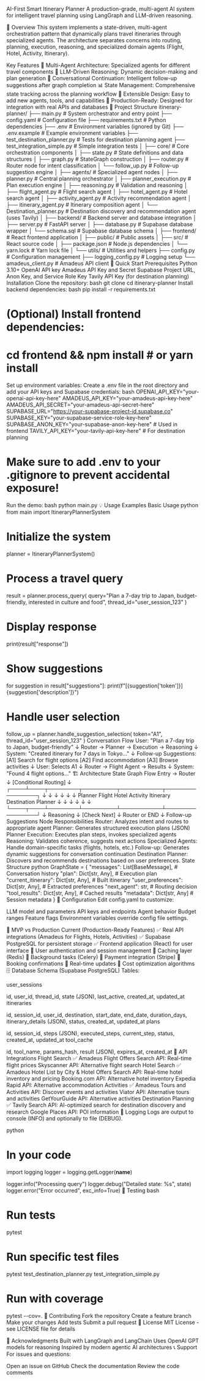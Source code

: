 AI-First Smart Itinerary Planner
A production-grade, multi-agent AI system for intelligent travel planning using LangGraph and LLM-driven reasoning.

🎯 Overview
This system implements a state-driven, multi-agent orchestration pattern that dynamically plans travel itineraries through specialized agents. The architecture separates concerns into routing, planning, execution, reasoning, and specialized domain agents (Flight, Hotel, Activity, Itinerary).

Key Features
🤖 Multi-Agent Architecture: Specialized agents for different travel components
🧠 LLM-Driven Reasoning: Dynamic decision-making and plan generation
🔄 Conversational Continuation: Intelligent follow-up suggestions after graph completion
📊 State Management: Comprehensive state tracking across the planning workflow
🔌 Extensible Design: Easy to add new agents, tools, and capabilities
💾 Production-Ready: Designed for integration with real APIs and databases
📁 Project Structure
itinerary-planner/
├── main.py                          # System orchestrator and entry point
├── config.yaml                      # Configuration file
├── requirements.txt                 # Python dependencies
├── .env                             # Environment variables (ignored by Git)
├── .env.example                     # Example environment variables
├── test_destination_planner.py      # Tests for destination planning agent
├── test_integration_simple.py       # Simple integration tests
│
├── core/                            # Core orchestration components
│   ├── state.py                     # State definitions and data structures
│   ├── graph.py                     # StateGraph construction
│   ├── router.py                    # Router node for intent classification
│   └── follow_up.py                 # Follow-up suggestion engine
│
├── agents/                          # Specialized agent nodes
│   ├── planner.py                   # Central planning orchestrator
│   ├── planner_execution.py        # Plan execution engine
│   ├── reasoning.py                 # Validation and reasoning
│   ├── flight_agent.py             # Flight search agent
│   ├── hotel_agent.py              # Hotel search agent
│   ├── activity_agent.py           # Activity recommendation agent
│   ├── itinerary_agent.py          # Itinerary composition agent
│   └── Destination_planner.py      # Destination discovery and recommendation agent (uses Tavily)
│
├── backend/                         # Backend server and database integration
│   ├── server.py                    # FastAPI server
│   ├── database.py                  # Supabase database wrapper
│   └── schema.sql                   # Supabase database schema
│
├── frontend/                        # React frontend application
│   ├── public/                      # Public assets
│   ├── src/                         # React source code
│   ├── package.json                 # Node.js dependencies
│   └── yarn.lock                    # Yarn lock file
│
└── utils/                           # Utilities and helpers
    ├── config.py                    # Configuration management
    ├── logging_config.py            # Logging setup
    └── amadeus_client.py            # Amadeus API client
🚀 Quick Start
Prerequisites
Python 3.10+
OpenAI API key
Amadeus API Key and Secret
Supabase Project URL, Anon Key, and Service Role Key
Tavily API Key (for destination planning)
Installation
Clone the repository:
bash
git clone <repository-url>
cd itinerary-planner
Install backend dependencies:
bash
pip install -r requirements.txt
# (Optional) Install frontend dependencies:
# cd frontend && npm install # or yarn install
Set up environment variables:
Create a .env file in the root directory and add your API keys and Supabase credentials:
bash
OPENAI_API_KEY="your-openai-api-key-here"
AMADEUS_API_KEY="your-amadeus-api-key-here"
AMADEUS_API_SECRET="your-amadeus-api-secret-here"
SUPABASE_URL="https://your-supabase-project-id.supabase.co"
SUPABASE_KEY="your-supabase-service-role-key-here"
SUPABASE_ANON_KEY="your-supabase-anon-key-here" # Used in frontend
TAVILY_API_KEY="your-tavily-api-key-here" # For destination planning

# Make sure to add .env to your .gitignore to prevent accidental exposure!
Run the demo:
bash
python main.py
💡 Usage Examples
Basic Usage
python
from main import ItineraryPlannerSystem

# Initialize the system
planner = ItineraryPlannerSystem()

# Process a travel query
result = planner.process_query(
    query="Plan a 7-day trip to Japan, budget-friendly, interested in culture and food",
    thread_id="user_session_123"
)

# Display response
print(result["response"])

# Show suggestions
for suggestion in result["suggestions"]:
    print(f"[{suggestion['token']}] {suggestion['description']}")

# Handle user selection
follow_up = planner.handle_suggestion_selection(
    token="A1",
    thread_id="user_session_123"
)
Conversation Flow
User: "Plan a 7-day trip to Japan, budget-friendly"
  ↓
Router → Planner → Execution → Reasoning
  ↓
System: "Created itinerary for 7 days in Tokyo..."
  ↓
Follow-up Suggestions:
  [A1] Search for flight options
  [A2] Find accommodation
  [A3] Browse activities
  ↓
User: Selects A1
  ↓
Router → Flight Agent → Results
  ↓
System: "Found 4 flight options..."
🏗️ Architecture
State Graph Flow
Entry → Router
         ↓
    [Conditional Routing]
         ↓
    ┌────┴────┬────────┬─────────┬───────────┬────────────────┐
    ↓         ↓        ↓         ↓           ↓                ↓
 Planner  Flight   Hotel   Activity  Itinerary  Destination Planner
    ↓         ↓        ↓         ↓           ↓                ↓
    └────┬────┴────────┴─────────┴───────────┴────────────────┘
         ↓
     Reasoning
         ↓
    [Check Next]
         ↓
    Router or END
         ↓
    Follow-up Suggestions
Node Responsibilities
Router: Analyzes intent and routes to appropriate agent
Planner: Generates structured execution plans (JSON)
Planner Execution: Executes plan steps, invokes specialized agents
Reasoning: Validates coherence, suggests next actions
Specialized Agents: Handle domain-specific tasks (flights, hotels, etc.)
Follow-up: Generates dynamic suggestions for conversation continuation
Destination Planner: Discovers and recommends destinations based on user preferences.
State Structure
python
GraphState = {
    "messages": List[BaseMessage],           # Conversation history
    "plan": Dict[str, Any],                  # Execution plan
    "current_itinerary": Dict[str, Any],     # Built itinerary
    "user_preferences": Dict[str, Any],      # Extracted preferences
    "next_agent": str,                       # Routing decision
    "tool_results": Dict[str, Any],          # Cached results
    "metadata": Dict[str, Any]               # Session metadata
}
🔧 Configuration
Edit config.yaml to customize:

LLM model and parameters
API keys and endpoints
Agent behavior
Budget ranges
Feature flags
Environment variables override config file settings.

🧪 MVP vs Production
Current (Production-Ready Features)
✅ Real API integrations (Amadeus for Flights, Hotels, Activities)
✅ Supabase PostgreSQL for persistent storage
✅ Frontend application (React) for user interface
🔲 User authentication and session management
🔲 Caching layer (Redis)
🔲 Background tasks (Celery)
🔲 Payment integration (Stripe)
🔲 Booking confirmations
🔲 Real-time updates
🔲 Cost optimization algorithms
🗄️ Database Schema (Supabase PostgreSQL)
Tables:

user_sessions

id, user_id, thread_id, state (JSON), last_active, created_at, updated_at
itineraries

id, session_id, user_id, destination, start_date, end_date, duration_days, itinerary_details (JSON), status, created_at, updated_at
plans

id, session_id, steps (JSON), executed_steps, current_step, status, created_at, updated_at
tool_cache

id, tool_name, params_hash, result (JSON), expires_at, created_at
🔌 API Integrations
Flight Search
✅ Amadeus Flight Offers Search API: Real-time flight prices
Skyscanner API: Alternative flight search
Hotel Search
✅ Amadeus Hotel List by City & Hotel Offers Search API: Real-time hotel inventory and pricing
Booking.com API: Alternative hotel inventory
Expedia Rapid API: Alternative accommodation
Activities
✅ Amadeus Tours and Activities API: Discover events and activities
Viator API: Alternative tours and activities
GetYourGuide API: Alternative activities
Destination Planning
✅ Tavily Search API: AI-optimized search for destination discovery and research
Google Places API: POI information
📝 Logging
Logs are output to console (INFO) and optionally to file (DEBUG).

python
# In your code
import logging
logger = logging.getLogger(__name__)

logger.info("Processing query")
logger.debug("Detailed state: %s", state)
logger.error("Error occurred", exc_info=True)
🧪 Testing
bash
# Run tests
pytest

# Run specific test files
pytest test_destination_planner.py test_integration_simple.py

# Run with coverage
pytest --cov=.
🤝 Contributing
Fork the repository
Create a feature branch
Make your changes
Add tests
Submit a pull request
📄 License
MIT License - see LICENSE file for details

🙏 Acknowledgments
Built with LangGraph and LangChain
Uses OpenAI GPT models for reasoning
Inspired by modern agentic AI architectures
📞 Support
For issues and questions:

Open an issue on GitHub
Check the documentation
Review the code comments


